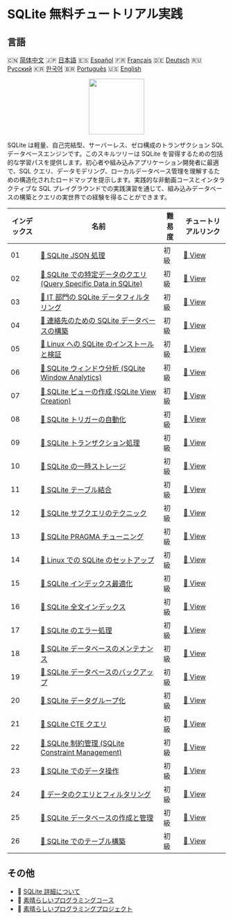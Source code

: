 # SQLite 無料チュートリアル実践

## 言語

🇨🇳 [简体中文](README_zh.md) 🇯🇵 [日本語](README_ja.md) 🇪🇸 [Español](README_es.md) 🇫🇷 [Français](README_fr.md) 🇩🇪 [Deutsch](README_de.md) 🇷🇺 [Русский](README_ru.md) 🇰🇷 [한국어](README_ko.md) 🇧🇷 [Português](README_pt.md) 🇺🇸 [English](README.md) 

<div align="center">
<img width="128px" src="https://file.labex.io/path/yNOqpRQSmPL4.png">
</div>

SQLite は軽量、自己完結型、サーバーレス、ゼロ構成のトランザクション SQL データベースエンジンです。このスキルツリーは SQLite を習得するための包括的な学習パスを提供します。初心者や組み込みアプリケーション開発者に最適で、SQL クエリ、データモデリング、ローカルデータベース管理を理解するための構造化されたロードマップを提示します。実践的な非動画コースとインタラクティブな SQL プレイグラウンドでの実践演習を通じて、組み込みデータベースの構築とクエリの実世界での経験を得ることができます。

|   インデックス | 名前                                                                                                                                          | 難易度   | チュートリアルリンク                                                                          |
|----------------|-----------------------------------------------------------------------------------------------------------------------------------------------|----------|-----------------------------------------------------------------------------------------------|
|             01 | [📖 SQLite JSON 処理](https://labex.io/ja/tutorials/sqlite-sqlite-json-processing-552553)                                                     | 初級     | [🔗 View](https://labex.io/ja/tutorials/sqlite-sqlite-json-processing-552553)                 |
|             02 | [📖 SQLite での特定データのクエリ (Query Specific Data in SQLite)](https://labex.io/ja/tutorials/sqlite-query-specific-data-in-sqlite-552586) | 初級     | [🔗 View](https://labex.io/ja/tutorials/sqlite-query-specific-data-in-sqlite-552586)          |
|             03 | [📖 IT 部門の SQLite データフィルタリング](https://labex.io/ja/tutorials/sqlite-filter-sqlite-data-for-it-department-552585)                  | 初級     | [🔗 View](https://labex.io/ja/tutorials/sqlite-filter-sqlite-data-for-it-department-552585)   |
|             04 | [📖 連絡先のための SQLite データベースの構築](https://labex.io/ja/tutorials/sqlite-build-sqlite-database-for-contacts-552582)                 | 初級     | [🔗 View](https://labex.io/ja/tutorials/sqlite-build-sqlite-database-for-contacts-552582)     |
|             05 | [📖 Linux への SQLite のインストールと検証](https://labex.io/ja/tutorials/sqlite-install-and-verify-sqlite-on-linux-552579)                   | 初級     | [🔗 View](https://labex.io/ja/tutorials/sqlite-install-and-verify-sqlite-on-linux-552579)     |
|             06 | [📖 SQLite ウィンドウ分析 (SQLite Window Analytics)](https://labex.io/ja/tutorials/sqlite-sqlite-window-analytics-552561)                     | 初級     | [🔗 View](https://labex.io/ja/tutorials/sqlite-sqlite-window-analytics-552561)                |
|             07 | [📖 SQLite ビューの作成 (SQLite View Creation)](https://labex.io/ja/tutorials/sqlite-sqlite-view-creation-552560)                             | 初級     | [🔗 View](https://labex.io/ja/tutorials/sqlite-sqlite-view-creation-552560)                   |
|             08 | [📖 SQLite トリガーの自動化](https://labex.io/ja/tutorials/sqlite-sqlite-trigger-automation-552559)                                           | 初級     | [🔗 View](https://labex.io/ja/tutorials/sqlite-sqlite-trigger-automation-552559)              |
|             09 | [📖 SQLite トランザクション処理](https://labex.io/ja/tutorials/sqlite-sqlite-transaction-handling-552558)                                     | 初級     | [🔗 View](https://labex.io/ja/tutorials/sqlite-sqlite-transaction-handling-552558)            |
|             10 | [📖 SQLite の一時ストレージ](https://labex.io/ja/tutorials/sqlite-sqlite-temporary-storage-552557)                                            | 初級     | [🔗 View](https://labex.io/ja/tutorials/sqlite-sqlite-temporary-storage-552557)               |
|             11 | [📖 SQLite テーブル結合](https://labex.io/ja/tutorials/sqlite-sqlite-table-joining-552556)                                                    | 初級     | [🔗 View](https://labex.io/ja/tutorials/sqlite-sqlite-table-joining-552556)                   |
|             12 | [📖 SQLite サブクエリのテクニック](https://labex.io/ja/tutorials/sqlite-sqlite-subquery-techniques-552555)                                    | 初級     | [🔗 View](https://labex.io/ja/tutorials/sqlite-sqlite-subquery-techniques-552555)             |
|             13 | [📖 SQLite PRAGMA チューニング](https://labex.io/ja/tutorials/sqlite-sqlite-pragma-tuning-552554)                                             | 初級     | [🔗 View](https://labex.io/ja/tutorials/sqlite-sqlite-pragma-tuning-552554)                   |
|             14 | [📖 Linux での SQLite のセットアップ](https://labex.io/ja/tutorials/sqlite-setting-up-sqlite-in-linux-552335)                                 | 初級     | [🔗 View](https://labex.io/ja/tutorials/sqlite-setting-up-sqlite-in-linux-552335)             |
|             15 | [📖 SQLite インデックス最適化](https://labex.io/ja/tutorials/sqlite-sqlite-index-optimization-552552)                                         | 初級     | [🔗 View](https://labex.io/ja/tutorials/sqlite-sqlite-index-optimization-552552)              |
|             16 | [📖 SQLite 全文インデックス](https://labex.io/ja/tutorials/sqlite-sqlite-full-text-indexing-552551)                                           | 初級     | [🔗 View](https://labex.io/ja/tutorials/sqlite-sqlite-full-text-indexing-552551)              |
|             17 | [📖 SQLite のエラー処理](https://labex.io/ja/tutorials/sqlite-sqlite-error-handling-552550)                                                   | 初級     | [🔗 View](https://labex.io/ja/tutorials/sqlite-sqlite-error-handling-552550)                  |
|             18 | [📖 SQLite データベースのメンテナンス](https://labex.io/ja/tutorials/sqlite-sqlite-database-maintenance-552549)                               | 初級     | [🔗 View](https://labex.io/ja/tutorials/sqlite-sqlite-database-maintenance-552549)            |
|             19 | [📖 SQLite データベースのバックアップ](https://labex.io/ja/tutorials/sqlite-sqlite-database-backup-552548)                                    | 初級     | [🔗 View](https://labex.io/ja/tutorials/sqlite-sqlite-database-backup-552548)                 |
|             20 | [📖 SQLite データグループ化](https://labex.io/ja/tutorials/sqlite-sqlite-data-grouping-552547)                                                | 初級     | [🔗 View](https://labex.io/ja/tutorials/sqlite-sqlite-data-grouping-552547)                   |
|             21 | [📖 SQLite CTE クエリ](https://labex.io/ja/tutorials/sqlite-sqlite-cte-queries-552546)                                                        | 初級     | [🔗 View](https://labex.io/ja/tutorials/sqlite-sqlite-cte-queries-552546)                     |
|             22 | [📖 SQLite 制約管理 (SQLite Constraint Management)](https://labex.io/ja/tutorials/sqlite-sqlite-constraint-management-552545)                 | 初級     | [🔗 View](https://labex.io/ja/tutorials/sqlite-sqlite-constraint-management-552545)           |
|             23 | [📖 SQLite でのデータ操作](https://labex.io/ja/tutorials/sqlite-working-with-data-in-sqlite-552340)                                           | 初級     | [🔗 View](https://labex.io/ja/tutorials/sqlite-working-with-data-in-sqlite-552340)            |
|             24 | [📖 データのクエリとフィルタリング](https://labex.io/ja/tutorials/sqlite-querying-and-filtering-data-552338)                                  | 初級     | [🔗 View](https://labex.io/ja/tutorials/sqlite-querying-and-filtering-data-552338)            |
|             25 | [📖 SQLite データベースの作成と管理](https://labex.io/ja/tutorials/sqlite-creating-and-managing-sqlite-databases-552337)                      | 初級     | [🔗 View](https://labex.io/ja/tutorials/sqlite-creating-and-managing-sqlite-databases-552337) |
|             26 | [📖 SQLite でのテーブル構築](https://labex.io/ja/tutorials/sqlite-building-tables-in-sqlite-552336)                                           | 初級     | [🔗 View](https://labex.io/ja/tutorials/sqlite-building-tables-in-sqlite-552336)              |

## その他

- 🔗 [SQLite 詳細について](https://labex.io/ja/skilltrees/sqlite)
- 🔗 [素晴らしいプログラミングコース](https://github.com/labex-labs/awesome-programming-courses)
- 🔗 [素晴らしいプログラミングプロジェクト](https://github.com/labex-labs/awesome-programming-projects)

